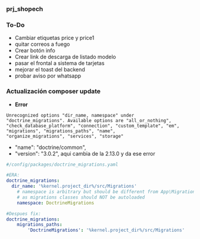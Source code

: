 ### prj_shopech

### To-Do
- Cambiar etiquetas price y price1
- quitar correos a fuego
- Crear botón info
- Crear link de descarga de listado modelo
- pasar el frontal a sistema de tarjetas
- mejorar el toast del backend
- probar aviso por whatsapp


### Actualización composer update
- **Error**
```
Unrecognized options "dir_name, namespace" under "doctrine_migrations". Available options are "all_or_nothing", 
"check_database_platform", "connection", "custom_template", "em", "migrations", "migrations_paths", "name", 
"organize_migrations", "services", "storage"
```
- "name": "doctrine/common",
- "version": "3.0.2", aqui cambia de la 2.13.0 y da ese error
```yaml
#/config/packages/doctrine_migrations.yaml

#ERA:
doctrine_migrations:
  dir_name: '%kernel.project_dir%/src/Migrations'
    # namespace is arbitrary but should be different from App\Migrations
    # as migrations classes should NOT be autoloaded
    namespace: DoctrineMigrations

#Despues fix:
doctrine_migrations:
    migrations_paths:
        'DoctrineMigrations': '%kernel.project_dir%/src/Migrations'
```
